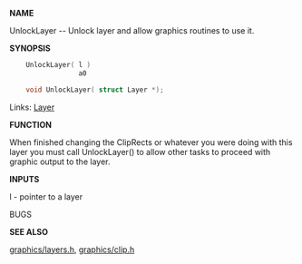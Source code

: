 
**NAME**

UnlockLayer -- Unlock layer and allow graphics routines to use it.

**SYNOPSIS**

```c
    UnlockLayer( l )
                 a0

    void UnlockLayer( struct Layer *);

```
Links: [Layer](_OOAQ) 

**FUNCTION**

When finished changing the ClipRects or whatever you were
doing with this layer you must call UnlockLayer() to allow
other tasks to proceed with graphic output to the layer.

**INPUTS**

l - pointer to a layer

BUGS

**SEE ALSO**

[graphics/layers.h](_OOCT), [graphics/clip.h](_OOAQ)
